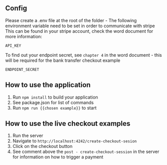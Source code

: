 Config
---

Please create a .env file at the root of the folder - The following environment variable need to be set in order to communicate with stripe
This can be found in your stripe account, check the word document for more information:

```
API_KEY
```

To find out your endpoint secret, see `chapter 4` in the word document - this will be required for the bank transfer checkout example
```
ENDPOINT_SECRET
```

How to use the application
---

1. Run `npm install` to build your application
2. See package.json for list of commands
3. Run `npm run {{chosen example}}` to start


How to use the live checkout examples
---

1. Run the server 
2. Navigate to `http://localhost:4242/create-checkout-sesion`
3. Click on the checkout button 
4. See comment above the `post - create-checkout-session` in the server for information on how to trigger a payment